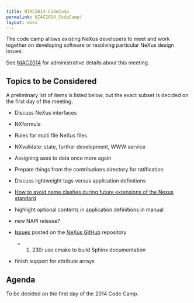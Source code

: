 ```yaml
---
title: NIAC2014 CodeCamp
permalink: NIAC2014_CodeCamp/
layout: wiki
---
```


The code camp allows existing NeXus developers to meet and work together
on developing software or resolving particular NeXus design issues.

See [NIAC2014](NIAC2014 "wikilink") for administrative details about
this meeting.

Topics to be Considered
-----------------------

A preliminary list of items is listed below, but the exact subset is
decided on the first day of the meeting.

-   Discuss NeXus interfaces
-   NXformula
-   Rules for multi file NeXus files
-   NXvalidate: state, further development, WWW service
-   Assigning axes to data once more again
-   Prepare things from the contributions directory for ratification
-   Discuss lightweight tags versus application definitions
-   [How to avoid name clashes during future extensions of the Nexus
    standard](How_to_avoid_name_clashes_during_future_extensions_of_the_Nexus_standard "wikilink")
-   highlight optional contents in application definitions in manual
-   new NAPI release?
-   [Issues](https://github.com/nexusformat/definitions/issues) posted
    on the [NeXus GitHub](https://github.com/nexusformat) repository
    -   1.  230: use cmake to build Sphinx documentation

-   finish support for attribute arrays

Agenda
------

To be decided on the first day of the 2014 Code Camp.
